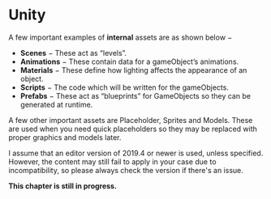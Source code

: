 # Unity

A few important examples of **internal** assets are as shown below −

* **Scenes** − These act as “levels”.
* **Animations** − These contain data for a gameObject’s animations.
* **Materials** − These define how lighting affects the appearance of an object.
* **Scripts** − The code which will be written for the gameObjects.
* **Prefabs** − These act as “blueprints” for GameObjects so they can be generated at runtime.

A few other important assets are Placeholder, Sprites and Models. These are used when you need quick placeholders so they may be replaced with proper graphics and models later.

I assume that an editor version of 2019.4 or newer is used, unless specified. However, the content may still fail to apply in your case due to incompatibility, so please always check the version if there's an issue.

**This chapter is still in progress.**

